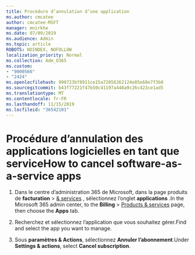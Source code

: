 ```yaml
---
title: Procédure d’annulation d’une application
ms.author: cmcatee
author: cmcatee-MSFT
manager: mnirkhe
ms.date: 07/09/2019
ms.audience: Admin
ms.topic: article
ROBOTS: NOINDEX, NOFOLLOW
localization_priority: Normal
ms.collection: Adm_O365
ms.custom:
- "9000566"
- "2424"
ms.openlocfilehash: 990723bf8911ce15a72056262124e85e68e7f3b0
ms.sourcegitcommit: b43f77221f47b50c41197a448a9c26c423ce1ad5
ms.translationtype: MT
ms.contentlocale: fr-FR
ms.lasthandoff: 11/15/2019
ms.locfileid: "36542101"
---
```

# <a name="how-to-cancel-software-as-a-service-apps"></a><span data-ttu-id="d1624-102">Procédure d’annulation des applications logicielles en tant que service</span><span class="sxs-lookup"><span data-stu-id="d1624-102">How to cancel software-as-a-service apps</span></span> 

1. <span data-ttu-id="d1624-103">Dans le centre d’administration 365 de Microsoft, dans la page produits de **facturation** > [& services](https://go.microsoft.com/fwlink/p/?linkid=842054) , sélectionnez l’onglet **applications** .</span><span class="sxs-lookup"><span data-stu-id="d1624-103">In the Microsoft 365 admin center, to the **Billing** > [Products & services](https://go.microsoft.com/fwlink/p/?linkid=842054) page, then choose the **Apps** tab.</span></span>

2. <span data-ttu-id="d1624-104">Recherchez et sélectionnez l’application que vous souhaitez gérer.</span><span class="sxs-lookup"><span data-stu-id="d1624-104">Find and select the app you want to manage.</span></span>

3. <span data-ttu-id="d1624-105">Sous **paramètres & Actions**, sélectionnez **Annuler l’abonnement**.</span><span class="sxs-lookup"><span data-stu-id="d1624-105">Under **Settings & actions**, select **Cancel subscription**.</span></span>